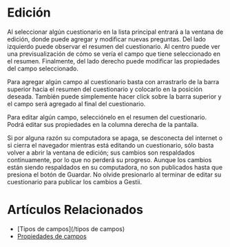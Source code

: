 # Edición

Al seleccionar algún cuestionario en la lista principal entrará a la
ventana de edición, donde puede agregar
y modificar nuevas preguntas. Del lado izquierdo puede observar el
resumen del cuestionario. Al centro puede ver una previsualización de
cómo se vería el campo que tiene seleccionado en el resumen. Finalmente,
del lado derecho puede modificar las propiedades del campo seleccionado.

Para agregar algún campo al cuestionario basta con arrastrarlo de la
barra superior hacia el resumen del cuestionario y colocarlo en la posición
deseada. También puede simplemente hacer click sobre la barra superior y
el campo será agregado al final del cuestionario.

Para editar algún campo, selecciónelo en el resumen del cuestionario.
Podrá editar sus propiedades en la columna derecha de la pantalla.

Si por alguna razón su computadora se
apaga, se desconecta del internet o si cierra el navegador mientras está
editando un cuestionario, sólo basta volver a abrir la ventana de edición;
sus cambios son respaldados continuamente, por lo que no perderá su
progreso. Aunque los cambios están siendo respaldados en su computadora,
no son publicados
hasta que presiona el botón de Guardar. No olvide presionarlo al terminar
de editar su cuestionario para publicar los cambios a Gestii.

# Artículos Relacionados

* [Tipos de campos](/tipos de campos)
* [Propiedades de campos](/propiedades)
